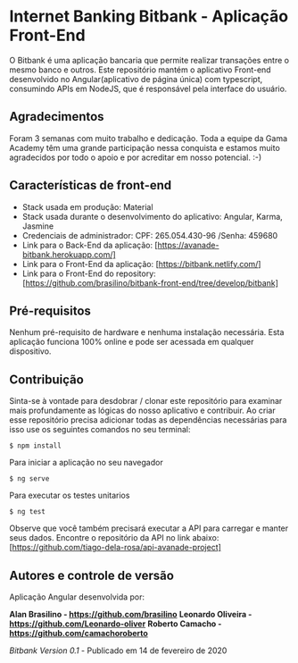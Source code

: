 # Internet Banking Bitbank - Aplicação Front-End

O Bitbank é uma aplicação bancaria que permite realizar transações entre o mesmo banco e outros. Este repositório mantém o aplicativo Front-end desenvolvido no Angular(aplicativo de página única) com typescript, consumindo APIs em NodeJS, que é responsável pela interface do usuário.

## Agradecimentos

Foram 3 semanas com muito trabalho e dedicação. Toda a equipe da Gama Academy têm uma grande participação nessa conquista e estamos muito agradecidos por todo o apoio e por acreditar em nosso potencial. :-)

## Características de front-end

* Stack usada em produção: Material
* Stack usada durante o desenvolvimento do aplicativo: Angular, Karma, Jasmine
* Credenciais de administrador: CPF: 265.054.430-96 /Senha: 459680
* Link para o Back-End da aplicação: [https://avanade-bitbank.herokuapp.com/]
* Link para o Front-End da aplicação: [https://bitbank.netlify.com/]
* Link para o Front-End do repository: [https://github.com/brasilino/bitbank-front-end/tree/develop/bitbank]

## Pré-requisitos

Nenhum pré-requisito de hardware e nenhuma instalação necessária. Esta aplicação funciona 100% online e pode ser acessada em qualquer dispositivo.

## Contribuição

Sinta-se à vontade para desdobrar / clonar este repositório para examinar mais profundamente as lógicas do nosso aplicativo e contribuir.
Ao criar esse repositório precisa adicionar todas as dependências necessárias para isso use os seguintes comandos no seu terminal:

```
$ npm install
```
Para iniciar a aplicação no seu navegador

```
$ ng serve
```
Para executar os testes unitarios

```
$ ng test
```

Observe que você também precisará executar a API para carregar e manter seus dados. Encontre o repositório da API no link abaixo: [https://github.com/tiago-dela-rosa/api-avanade-project]

## Autores e controle de versão

Aplicação Angular desenvolvida por:

**Alan Brasilino - https://github.com/brasilino**
**Leonardo Oliveira - https://github.com/Leonardo-oliver**
**Roberto Camacho - https://github.com/camachoroberto**

*Bitbank Version 0.1* - Publicado em 14 de fevereiro de 2020